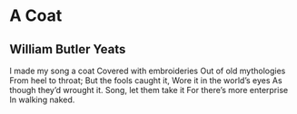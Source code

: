 # A Coat
## William Butler Yeats
I made my song a coat
Covered with embroideries
Out of old mythologies
From heel to throat;
But the fools caught it,
Wore it in the world’s eyes
As though they’d wrought it.
Song, let them take it
For there’s more enterprise
In walking naked.